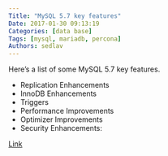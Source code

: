 ```yaml
---
Title: "MySQL 5.7 key features"
Date: 2017-01-30 09:13:19
Categories: [data base]
Tags: [mysql, mariadb, percona]
Authors: sedlav
---
```


 Here’s a list of some MySQL 5.7 key features.

 * Replication Enhancements
 * InnoDB Enhancements
 * Triggers
 * Performance Improvements
 * Optimizer Improvements
 * Security Enhancements:

[Link](https://www.percona.com/blog/2015/05/27/mysql-5-7-key-features/)
